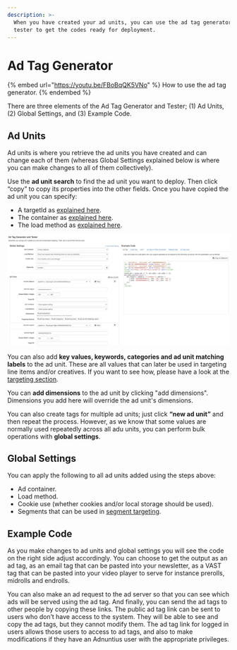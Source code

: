 ```yaml
---
description: >-
  When you have created your ad units, you can use the ad tag generator and
  tester to get the codes ready for deployment.
---
```


# Ad Tag Generator

{% embed url="https://youtu.be/FBoBqQK5VNo" %}
How to use the ad tag generator.
{% endembed %}

There are three elements of the Ad Tag Generator and Tester; (1) Ad Units, (2) Global Settings, and (3) Example Code.&#x20;

## Ad Units

Ad units is where you retrieve the ad units you have created and can change each of them (whereas Global Settings explained below is where you can make changes to all of them collectively).&#x20;

Use the **ad unit search** to find the ad unit you want to deploy. Then click “copy” to copy its properties into the other fields. Once you have copied the ad unit you can specify:&#x20;

* A targetId as [explained here](https://docs.adnuntius.com/adnuntius-advertising/requesting-ads/intro/adn-request#targetid).&#x20;
* The container as [explained here](https://docs.adnuntius.com/adnuntius-advertising/requesting-ads/intro/adn-request#container).&#x20;
* The load method as [explained here](https://docs.adnuntius.com/adnuntius-advertising/requesting-ads/intro/adn-request#requestparams-on-multi-adn.request-calls).&#x20;

![Tag Generator and Tester.](<../../../../.gitbook/assets/202207 Tag Generator.png>)

You can also add **key values, keywords, categories and ad unit matching labels** to the ad unit. These are all values that can later be used in targeting line items and/or creatives. If you want to see how, please have a look at the [targeting section](../../../../adnuntius-advertising/admin-ui/advertising/targeting.md).

You can **add dimensions** to the ad unit by clicking "add dimensions". Dimensions you add here will override the ad unit's dimensions.

You can also create tags for multiple ad units; just click **“new ad unit”** and then repeat the process. However, as we know that some values are normally used repeatedly across all adu units, you can perform bulk operations with **global settings**.&#x20;

## Global Settings

You can apply the following to all ad units added using the steps above:&#x20;

* Ad container.
* Load method.
* Cookie use (whether cookies and/or local storage should be used).&#x20;
* Segments that can be used in [segment targeting](../../../../adnuntius-advertising/admin-ui/advertising/targeting.md#segment-targeting).

## Example Code

As you make changes to ad units and global settings you will see the code on the right side adjust accordingly. You can choose to get the output as an ad tag, as an email tag that can be pasted into your newsletter, as a VAST tag that can be pasted into your video player to serve for instance prerolls, midrolls and endrolls.

You can also make an ad request to the ad server so that you can see which ads will be served using the ad tag. And finally, you can send the ad tags to other people by copying these links. The public ad tag link can be sent to users who don’t have access to the system. They will be able to see and copy the ad tags, but they cannot modify them. The ad tag link for logged in users allows those users to access to ad tags, and also to make modifications if they have an Adnuntius user with the appropriate privileges.
